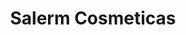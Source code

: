 ---
title: "Salerm Cosmeticas"
url: /san-isidro-de-el-general/salerm-cosmeticas/
shop: cosméticos
---